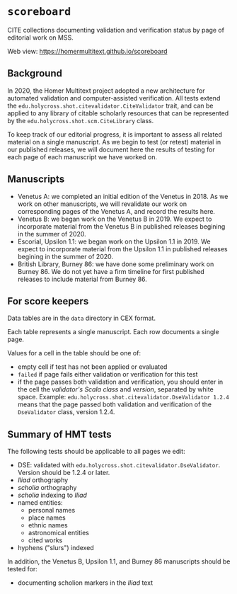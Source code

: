# `scoreboard`

CITE collections documenting validation  and verification status by page of editorial work on MSS.

Web view: <https://homermultitext.github.io/scoreboard>


## Background

In 2020, the Homer Multitext project adopted a new architecture for automated validation and computer-assisted verification.  All tests extend the `edu.holycross.shot.citevalidator.CiteValidator` trait, and can be applied to any  library of citable scholarly resources that can be represented by the `edu.holycross.shot.scm.CiteLibrary` class.

To keep track of our editorial progress, it is important to assess all related material on a single manuscript.  As we begin to test (or retest) material in our published releases, we will document here the results of testing for each page of each manuscript we have worked on.


## Manuscripts

- Venetus A:  we completed an initial edition of the Venetus in 2018.  As we work on other manuscripts, we will revalidate our work on corresponding pages of the Venetus A, and record the results here.
- Venetus B: we began work on the Venetus B in 2019.  We expect to incorporate material from the Venetus B in published releases begining in the summer of 2020.
- Escorial, Upsilon 1.1: we began work on the Upsilon 1.1 in 2019.  We expect to incorporate material from the Upsilon 1.1 in published releases begining in the summer of 2020.
- British Library, Burney 86: we have done some preliminary work on Burney 86.  We do not yet have a firm timeline for first published releases to include material from Burney 86.

## For score keepers

Data tables are in the `data` directory in CEX format.

Each table represents a single manuscript. Each row documents a single page.

Values for a cell in the table should be one of:

- empty cell if test has not been applied or evaluated
- `failed` if page fails either validation or verification for this test
- if the page passes both validation and verification, you should enter in the cell the *validator's Scala class* and *version*, separated by white space.  Example: `edu.holycross.shot.citevalidator.DseValidator 1.2.4` means that the page passed both validation and verification of the `DseValidator` class, version 1.2.4.



## Summary of HMT tests


The following tests should be applicable to all pages we edit:

- DSE:  validated with `edu.holycross.shot.citevalidator.DseValidator`. Version should be 1.2.4 or later.
- *Iliad* orthography
- *scholia* orthography
- *scholia* indexing to *Iliad*
- named entities:
    - personal names
    - place names
    - ethnic names
    - astronomical entities
    - cited works
- hyphens ("slurs") indexed



In addition, the Venetus B, Upsilon 1.1, and Burney 86 manuscripts should be tested for:


- documenting scholion markers in the *Iliad* text

